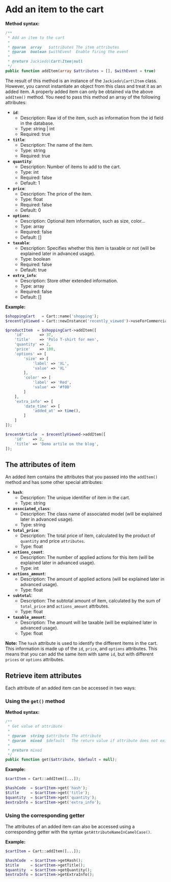 # Add an item to the cart
**Method syntax:**

```php
/**
 * Add an item to the cart
 *
 * @param  array   $attributes The item attributes
 * @param  boolean $withEvent  Enable firing the event
 *
 * @return Jackiedo\Cart\Item|null
 */
public function addItem(array $attributes = [], $withEvent = true)
```

The result of this method is an instance of the `Jackiedo\Cart\Item` class. However, you cannot instantiate an object from this class and treat it as an added item. A properly added item can only be obtained via the above `addItem()` method. You need to pass this method an array of the following attributes:

* **`id`**:
    - Description: Raw id of the item, such as information from the id field in the database.
    - Type: string | int
    - Required: true
* **`title`**:
    - Description: The name of the item.
    - Type: string
    - Required: true
* **`quantity`**:
    - Description: Number of items to add to the cart.
    - Type: int
    - Required: false
    - Default: 1
* **`price`**:
    - Description: The price of the item.
    - Type: float
    - Required: false
    - Default: 0
* **`options`**:
    - Description: Optional item information, such as size, color...
    - Type: array
    - Required: false
    - Default: []
* **`taxable`**:
    - Description: Specifies whether this item is taxable or not (will be explained later in advanced usage).
    - Type: boolean
    - Required: false
    - Default: true
* **`extra_info`**:
    - Description: Store other extended information.
    - Type: array
    - Required: false
    - Default: []

**Example:**

```php
$shoppingCart   = Cart::name('shopping');
$recentlyViewed = Cart::newInstance('recently_viewed')->useForCommercial(false);

$productItem  = $shoppingCart->addItem([
    'id'       => 37,
    'title'    => 'Polo T-shirt for men',
    'quantity' => 2,
    'price'    => 100,
    'options' => [
        'size' => [
            'label' => 'XL',
            'value' => 'XL'
        ],
        'color' => [
            'label' => 'Red',
            'value' => '#f00'
        ]
    ],
    'extra_info' => [
        'date_time' => [
            'added_at' => time(),
        ]
    ]
]);

$recentArticle  = $recentlyViewed->addItem([
    'id'    => 2,
    'title' => 'Demo artile on the blog',
]);
```

## The attributes of item
An added item contains the attributes that you passed into the `addItem()` method and has some other special attributes:

* **`hash`**:
    - Description: The unique identifier of item in the cart.
    - Type: string
* **`associated_class`**:
    - Description: The class name of associated model (will be explained later in advanced usage).
    - Type: string
* **`total_price`**:
    - Description: The total price of item, calculated by the product of `quantity` and price `attributes`.
    - Type: float
* **`actions_count`**:
    - Description: The number of applied actions for this item (will be explained later in advanced usage).
    - Type: int
* **`actions_amount`**:
    - Description: The amount of applied actions (will be explained later in advanced usage).
    - Type: float
* **`subtotal`**:
    - Description: The subtotal amount of item, calculated by the sum of `total_price` and `actions_amount` attrbutes.
    - Type: float
* **`taxable_amount`**:
    - Description: The amount will be taxable (will be explained later in advanced usage).
    - Type: float

**Note:** The `hash` attribute is used to identify the different items in the cart. This information is made up of the `id`, `price`, and `options` attributes. This means that you can add the same item with same `id`, but with different `prices` or `options` attributes.

## Retrieve item attributes
Each attribute of an added item can be accessed in two ways:

### Using the `get()` method
**Method syntax:**

```php
/**
 * Get value of attribute
 *
 * @param  string $attribute The attribute
 * @param  mixed  $default   The return value if attribute does not exist
 *
 * @return mixed
 */
public function get($attribute, $default = null);
```

**Example:**

```php
$cartItem = Cart::addItem([...]);

$hashCode  = $cartItem->get('hash');
$title     = $cartItem->get('title');
$quantity  = $cartItem->get('quantity');
$extraInfo = $cartItem->get('extra_info');
```

### Using the corresponding getter
The attributes of an added item can also be accessed using a corresponding getter with the syntax `getAttributeNameInCamelCase()`.

**Example:**

```php
$cartItem = Cart::addItem([...]);

$hashCode  = $cartItem->getHash();
$title     = $cartItem->getTitle();
$quantity  = $cartItem->getQuantity();
$extraInfo = $cartItem->getExtraInfo();
```
